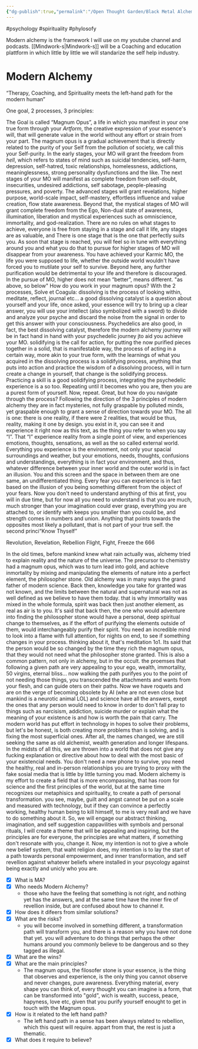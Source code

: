 ```yaml
---
{"dg-publish":true,"permalink":"/Open Thought Garden/Black Metal Alchemy/Modern Alchemy/"}
---
```


#psychology #spirituality #phylosofy 

Modern alchemy is the framework I will use on my youtube channel and podcasts. [[Mindwork-s\|Mindwork-s]] will be a Coaching and education plattform in which little by little we will standarize the self help industry.


# Modern Alchemy
“Therapy, Coaching, and Spirituality meets the left-hand path for the modern human”

One goal, 2 processes, 3 principles:

The Goal is called “Magnum Opus”, a life in which you manifest in your one true form through your *Artform*, the creative expression of your essence's will, that will generate value in the world without any effort or strain from your part. The magnum opus is a gradual achievement that is directly related to the purity of your Self from the pollution of society, we call this your Self-purity.
In the early stages, your MO will grant the freedom from *hell*, which refers to states of mind such as suicidal tendencies, self-harm, depression, self-hatred, toxic relationships, homelessness, addictions, meaninglessness, strong personality dysfunctions and the like.
The next stages of your MO will manifest as complete freedom from self-doubt, insecurities, undesired addictions, self sabotage, people-pleasing pressures, and poverty.
The advanced stages will grant revelations, higher purpose, world-scale impact, self-mastery, effortless influence and value creation, flow state awareness.
Beyond that, the mystical stages of MO will grant complete freedom from the Ego, Non-dual state of awareness, illumination, liberation and mystical experiences such as omniscience, immortality, and god-realization.
There are no rules on what stages to achieve, everyone is free from staying in a stage and call it life, any stages are as valuable, and There is one stage that is the one that perfectly suits you. As soon that stage is reached, you will feel so in tune with everything around you and what you do that to pursue for higher stages of MO will disappear from your awareness. You have achieved your Karmic MO, the life you were supposed to life, whether the outside world wouldn't have forced you to mutilate your self to survive. Beyond here, any further purification would be detrimental to your life and therefore is discouraged. In the pursue of MO, higher does not mean “better”, means different. "as above, so below"
How do you work in your magnum opus? With the 2 processes, Solve et Coagula:
dissolving is the process of looking within, meditate, reflect, journal etc... a good dissolving catalyst is a question about yourself and your life, once asked, your essence will try to bring up a clear answer, you will use your intellect (also symbolized with a sword) to divide and analyze your psyche and discard the noise from the signal in order to get this answer with your consciousness. Psychedelics are also good, in fact, the best dissolving catalyst, therefore the modern alchemy journey will be in fact hand in hand with your psychedelic journey jto aid you achieve your MO.
solidifying is the call for action, for putting the now purified pieces together in a solid, that is manifestable way, the process of acting in a certain way, more akin to your true form, with the learnings of what you acquired in the dissolving process is a solidifying process, anything that puts into action and practice the wisdom of a dissolving process, will in turn create a change in yourself, that change is the solidifying process. Practicing a skill is a good solidifying process, integrating the psychedelic experience is a so too. Repeating until it becomes who you are, then you are a purest form of yourself.
Now, repeat.
Great, but how do you navigate through the process?
Following the direction of the 3 principles of modern alchemy
they are in fact mysteries, not fully graspable by polluted minds, yet graspable enough to grant a sense of direction towards your MO.
The all is one: there is one reality, if there were 2 realities, that would be thus, reality, making it one by design. you exist in it, you can see it and experience it right now as this text, as the thing you refer to when you say “I”. That “I” experience reality from a single point of view, and experiences emotions, thoughts, sensations, as well as the so called external world. Everything you experience is the environment, not only your spacial surroundings and weather, but your emotions, needs, thoughts, confusions and understandings, everything is in fact your environment, and thus, whatever difference between your inner world and the outer world is in fact an illusion. You and this screen and the space in between them are one same, an undifferentiated thing. Every fear you can experience is in fact based on the illusion of you being something different from the object of your fears. Now you don't need to understand anything of this at first, you will in due time, but for now all you need to understand is that you are much, much stronger than your imagination could ever grasp, everything you are attached to, or identify with keeps you smaller than you could be, and strength comes in numbers and union. Anything that points towards the opposites most likely a pollutant, that is not part of your true self.
the second princi“Know Thyself”






Revolution, Revelation, Rebellion 
Flight, Fight, Freeze the 666

In the old times, before mankind knew what rain actually was, alchemy tried to explain reality and the nature of the universe. The precursor to chemistry had a magnum opus, which was to turn lead into gold, and achieve inmortality by mixing and manipulating the elements of nature into a perfect element, the philosopher stone.
Old alchemy was in many ways the grand father of modern science.
Back then, knowledge you take for granted was not known, and the limits between the natural and supernatural was not as well defined as we believe to have them today. that is why immortality was mixed in the whole formula, spirit was back then just another element, as real as air is to you.
It's said that back then, the one who would adventure into finding the philosopher stone would have a personal, deep spiritual change to themselves, as if the effort of purifying the elements outside of them, would interchangeably purify their spirit. You need an incredible mind to look into a flame with full attention, for nights on end, to see if something changes in your process. thinking about it, that's meditation 1o1.
Its said that the person would be so changed by the time they rich the magnum opus, that they would not need what the philosopher stone granted. This is also a common pattern, not only in alchemy, but in the occult. the proemses that following a given path are very appealing to your ego, wealth, immortality, 50 virgins, eternal bliss... now walking the path purifyes you to the point of not needing those things, you transcended the attachments and wants from your flesh, and can guide oters on their paths.
Now we have roquets and are on the verge of becoming obsolete by AI (whe are not even close but mankind is a neurotic animal LOL) and science have all the answers, exept the ones that any person would need to know in order to don't fall pray to things such as narcisism, addiction, suicide murder or explain what the meaning of your existence is and how is worth the pain that carry.
The modern world has put effort in technology in hopes to solve their problems, but let's be honest, is both creating more problems than is solving, and is fixing the most superficial ones. After all, the names changed, we are still seeking the same as old alchemist, wealth generation and longer lifespans.
In the midsts of all this, we are thrown into a world that does not give any fucking explanation or directive about how to deal with the most basic of your existencial needs. You don't need a new phone to survive, you need the healthy, real and in-person relationships you are trying to proxy with the fake sosial media that is little by little turning you mad.
Modern alchemy is my effort to create a field that is more encompassing, that has room for science and the first principles of the world, but at the same time recognizes our metaphisics and spirituality, to create a path of personal transformation.
you see, maybe, guilt and angst cannot be put on a scale and measured with technology, but if they can convince a perfectly working, healthy human being to kill himself, to me is very reall and we have to do something about it.
So, we will engage our abstract thinking, imagination, and self suggestion cappavilities with symbols and personal rituals, I will create a theme that will be appealing and inspiring, but the principles are for everyone, the principles are what matters, if something don't resonate with you, change it.
Now, my intention is not to give a whole new belief system, that waht religion does, my intention is to lay the start of a path towards personal empowerment, and inner transformation, and self revellion against whatever beliefs where installed in your psycology against being exactly and unicly who you are.
- [x] What is MA?
- [x] Who needs Modern Alchemy?
	- those who have the feeling that something is not right, and nothing yet has the answers, and at the same time have the inner fire of revellion inside, but are confused about how to channel it.
- [x] How does it difeers from similar solutions?
- [x] What are the risks?
	- you will become involved in something different, a transformation path will transform you, and there is a reason why you have not done that yet. you will adventure to do things that perhaps the other humans around you commonly believe to be dangerous and so they tagged as illegal. 
- [x] What are the wins?
- [x] What are the main principles?
	- The magnum opus, the filosofer stone is your essence, is the thing that observes and experience, is the only thing you cannot observe and never changes, pure awareness. Everything material, every shape you can think of, every thought you can imagine is a form, that can be transformed into "gold", wich is wealth, success, peace, hapyness, love etc, given that you purify yourself enought to get in touch with the Magnum opus.
- [x] How is it related to the left hand path?
	- The left hand path in a sense has been always related to rebellion, which this quest will require. appart from that, the rest is just a thematic.
- [x] What does it require to believe?